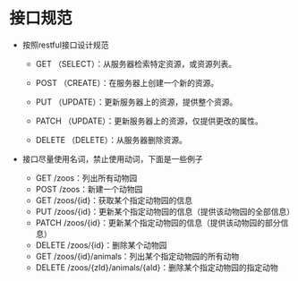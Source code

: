 # 接口规范
- 按照restful接口设计规范 
    - GET （SELECT）：从服务器检索特定资源，或资源列表。
    
    - POST （CREATE）：在服务器上创建一个新的资源。
    
    - PUT （UPDATE）：更新服务器上的资源，提供整个资源。
    
    - PATCH （UPDATE）：更新服务器上的资源，仅提供更改的属性。
    
    - DELETE （DELETE）：从服务器删除资源。

- 接口尽量使用名词，禁止使用动词，下面是一些例子

    - GET         /zoos：列出所有动物园
    - POST        /zoos：新建一个动物园
    - GET         /zoos/{id}：获取某个指定动物园的信息
    - PUT         /zoos/{id}：更新某个指定动物园的信息（提供该动物园的全部信息）
    - PATCH       /zoos/{id}：更新某个指定动物园的信息（提供该动物园的部分信息）
    - DELETE      /zoos/{id}：删除某个动物园
    - GET         /zoos/{id}/animals：列出某个指定动物园的所有动物
    - DELETE      /zoos/{zId}/animals/{aId}：删除某个指定动物园的指定动物
